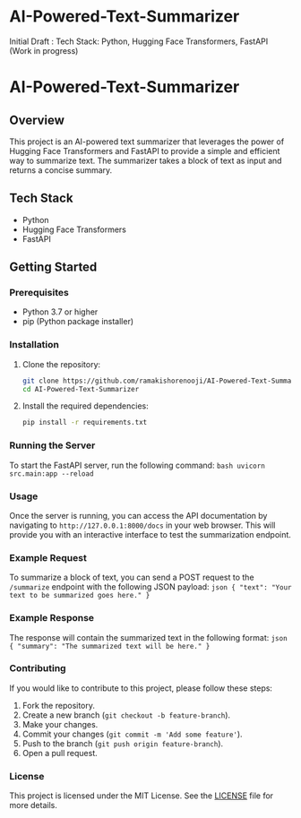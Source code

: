 # AI-Powered-Text-Summarizer

Initial Draft : Tech Stack: Python, Hugging Face Transformers, FastAPI (Work in progress)

# AI-Powered-Text-Summarizer

## Overview

This project is an AI-powered text summarizer that leverages the power of Hugging Face Transformers and FastAPI to provide a simple and efficient way to summarize text. The summarizer takes a block of text as input and returns a concise summary.

## Tech Stack

- Python
- Hugging Face Transformers
- FastAPI

## Getting Started

### Prerequisites

- Python 3.7 or higher
- pip (Python package installer)

### Installation

1. Clone the repository:

   ```bash
   git clone https://github.com/ramakishorenooji/AI-Powered-Text-Summarizer.git
   cd AI-Powered-Text-Summarizer
   ```

2. Install the required dependencies:
   ```bash
   pip install -r requirements.txt
   ```

### Running the Server

To start the FastAPI server, run the following command:
`bash
    uvicorn src.main:app --reload
    `

### Usage

Once the server is running, you can access the API documentation by navigating to `http://127.0.0.1:8000/docs` in your web browser. This will provide you with an interactive interface to test the summarization endpoint.

### Example Request

To summarize a block of text, you can send a POST request to the `/summarize` endpoint with the following JSON payload:
`json
    {
        "text": "Your text to be summarized goes here."
    }
    `

### Example Response

The response will contain the summarized text in the following format:
`json
    {
        "summary": "The summarized text will be here."
    }
    `

### Contributing

If you would like to contribute to this project, please follow these steps:

1. Fork the repository.
2. Create a new branch (`git checkout -b feature-branch`).
3. Make your changes.
4. Commit your changes (`git commit -m 'Add some feature'`).
5. Push to the branch (`git push origin feature-branch`).
6. Open a pull request.

### License

This project is licensed under the MIT License. See the [LICENSE](LICENSE) file for more details.
